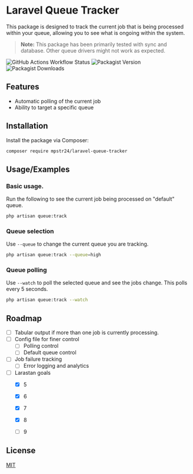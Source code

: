 
# Laravel Queue Tracker

This package is designed to track the current job that is being processed within your queue, allowing you to see what is ongoing within the system.

> **Note:** This package has been primarily tested with sync and database. Other queue drivers might not work as expected.

![GitHub Actions Workflow Status](https://img.shields.io/github/actions/workflow/status/mpstr24/laravel-queue-tracker/run-tests.yml?branch=main)
![Packagist Version](https://img.shields.io/packagist/v/mpstr24/laravel-queue-tracker)
![Packagist Downloads](https://img.shields.io/packagist/dt/mpstr24/laravel-queue-tracker)

## Features

- Automatic polling of the current job
- Ability to target a specific queue

## Installation

Install the package via Composer:

```bash
composer require mpstr24/laravel-queue-tracker
```

## Usage/Examples

### Basic usage.
Run the following to see the current job being processed on "default" queue.

```bash
php artisan queue:track
```

### Queue selection

Use ```--queue``` to change the current queue you are tracking.

```bash
php artisan queue:track --queue=high
```

### Queue polling

Use ```--watch``` to poll the selected queue and see the jobs change. This polls every 5 seconds.

```bash
php artisan queue:track --watch
```

## Roadmap

- [ ] Tabular output if more than one job is currently processing.
- [ ] Config file for finer control
  - [ ] Polling control
  - [ ] Default queue control
- [ ] Job failure tracking
  - [ ] Error logging and analytics
- [ ] Larastan goals
    - [x] 5
    - [x] 6
    - [x] 7
    - [x] 8
    - [ ] 9


## License

[MIT](https://choosealicense.com/licenses/mit/)

